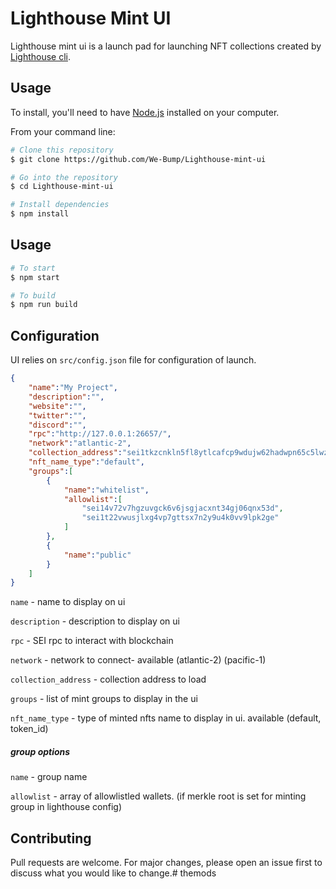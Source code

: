 
# Lighthouse Mint UI

Lighthouse mint ui is a launch pad for launching NFT collections created by [Lighthouse cli](https://github.com/We-Bump/Lighthouse-cli).


  
## Usage
To install, you'll need to have [Node.js](https://nodejs.org/) installed on your computer. 

From your command line:
```bash
# Clone this repository 
$ git clone https://github.com/We-Bump/Lighthouse-mint-ui

# Go into the repository
$ cd Lighthouse-mint-ui

# Install dependencies
$ npm install
```



## Usage
```bash
# To start
$ npm start

# To build
$ npm run build
```
## Configuration

UI relies on `src/config.json` file for configuration of launch.
```json
{
	"name":"My Project",
	"description":"",
	"website":"",
	"twitter":"",
	"discord":"",
	"rpc":"http://127.0.0.1:26657/",
	"network":"atlantic-2",
	"collection_address":"sei1tkzcnkln5fl8ytlcafcp9wdujw62hadwpn65c5lwz668275vlgys8tf88p",
	"nft_name_type":"default",
	"groups":[
		{
			"name":"whitelist",
			"allowlist":[
				"sei14v72v7hgzuvgck6v6jsgjacxnt34gj06qnx53d",
				"sei1t22vwusjlxg4vp7gttsx7n2y9u4k0vv9lpk2ge"
			]
		},
		{
			"name":"public"
		}
	]
}
```
`name` - name to display on ui

`description` - description to display on ui

`rpc` - SEI rpc to interact with blockchain

`network` - network to connect- available (atlantic-2) (pacific-1)

`collection_address` - collection address to load

`groups` - list of mint groups to display in the ui

`nft_name_type` - type of minted nfts name to display in ui. available (default, token_id)

##### group options
`name` - group name

`allowlist` - array of allowlistled wallets. (if merkle root is set for minting group in lighthouse config)


## Contributing

Pull requests are welcome. For major changes, please open an issue first to discuss what you would like to change.# themods
